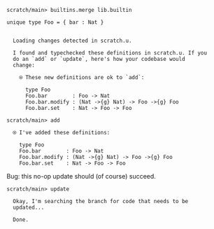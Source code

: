 ``` ucm :hide
scratch/main> builtins.merge lib.builtin
```

``` unison
unique type Foo = { bar : Nat }
```

``` ucm :added-by-ucm

  Loading changes detected in scratch.u.

  I found and typechecked these definitions in scratch.u. If you
  do an `add` or `update`, here's how your codebase would
  change:

    ⍟ These new definitions are ok to `add`:
    
      type Foo
      Foo.bar        : Foo -> Nat
      Foo.bar.modify : (Nat ->{g} Nat) -> Foo ->{g} Foo
      Foo.bar.set    : Nat -> Foo -> Foo
```

``` ucm
scratch/main> add

  ⍟ I've added these definitions:

    type Foo
    Foo.bar        : Foo -> Nat
    Foo.bar.modify : (Nat ->{g} Nat) -> Foo ->{g} Foo
    Foo.bar.set    : Nat -> Foo -> Foo
```

Bug: this no-op update should (of course) succeed.

``` ucm
scratch/main> update

  Okay, I'm searching the branch for code that needs to be
  updated...

  Done.
```
